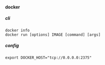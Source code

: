 #### docker

##### cli

    docker info
    docker run [options] IMAGE [command] [args]

##### config

    export DOCKER_HOST="tcp://0.0.0.0:2375"
